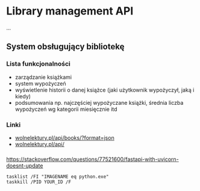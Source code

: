 # Library management API
...


## System obsługujący bibliotekę
### Lista funkcjonalności
- zarządzanie książkami
- system wypożyczeń
- wyświetlenie historii o danej książce (jaki użytkownik wypożyczył, jaką i kiedy)
- podsumowania np. najczęściej wypożyczane książki, średnia liczba wypożyczeń wg kategorii miesięcznie itd




### Linki
- [wolnelektury.pl/api/books/?format=json](https://wolnelektury.pl/api/books/?format=json)
- [wolnelektury.pl/api/](https://wolnelektury.pl/api/)


###
https://stackoverflow.com/questions/77521600/fastapi-with-uvicorn-doesnt-update

```
tasklist /FI "IMAGENAME eq python.exe"
taskkill /PID YOUR_ID /F
```
